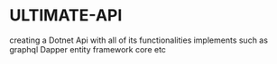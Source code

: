 # ULTIMATE-API
creating a Dotnet Api with all of its functionalities implements such as graphql Dapper entity framework core etc
